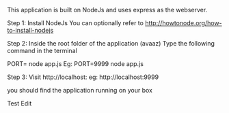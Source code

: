 This application is built on NodeJs and uses express as the webserver.

Step 1: 
Install NodeJs 
You can optionally refer to http://howtonode.org/how-to-install-nodejs 

Step 2:
Inside the root folder of the application (avaaz) 
Type the following command in the terminal

PORT=<portofyourchoice> node app.js
Eg: PORT=9999 node app.js

Step 3:
Visit http://localhost:<portofyourchoice>
eg: http://localhost:9999 

you should find the application running on your box

Test Edit



